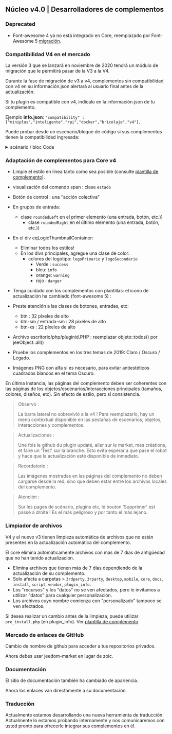 ## Núcleo v4.0 | Desarrolladores de complementos

### Deprecated

- Font-awesome 4 ya no está integrado en Core, reemplazado por Font-Awesome 5 [migración](https://fontawesome.com/how-to-use/on-the-web/setup/upgrading-from-version-4#name-changes).

### Compatibilidad V4 en el mercado

La versión 3 que se lanzará en noviembre de 2020 tendrá un módulo de migración que le permitirá pasar de la V3 a la V4.

Durante la fase de migración de v3 a v4, complementos sin compatibilidad con v4 en su información.json alertará al usuario final antes de la actualización.


Si tu plugin es compatible con v4, indícalo en la información.json de tu complemento.

Ejemplo **info.json**: `"compatibility" : ["miniplus","inteligente","rpi","docker","bricolaje","v4"],`

Puede probar desde un escenario/bloque de código si sus complementos tienen la compatibilidad ingresada:

<details>

  <summary markdown="span">scénario / bloc Code</summary>

  ~~~ php
  {% raw %}
  //Autor de los complementos a verificar (distingue entre mayúsculas y minúsculas))
  $author = 'Jeedom SAS';

  $plugins = repo_market::byFilter(['author' => $author]);
  $pluginsArray = utils::o2a($plugins);
  $countPlugins = 0;
  $countIncompatibles = 0;
  foreach ($pluginsArray como $plugin) {
    if ($plugin['autor'] == $autor) {
      $countPlugins++;
    si ($plugin['hardwareCompatibility']['v4'] != '1') {
        $countIncompatibles++;
      $scenario->setLog('Plugin ' . $plugin['name'] . ' does not have v4 compatibility tag.');
    }
    }
  }
  si ($countPlugins > 0) {
    si ($countIncompatibles > 0) {
      $scenario->setLog($author . ' : ' . $countIncompatibles . ' potentially incompatible Jeedom V4 plugin on ' . $countPlugins . ' checked');
    } demás {
      $scenario->setLog('All ' . $countPlugins . ' plugin developed by ' . $author . ' are Jeedom V4 compatible. Congratulations!');
    }
  } demás {
    $scenario->setLog('No plugin found for ' . $author);
  }
  {% endraw %}
  ~~~

</details>

### Adaptación de complementos para Core v4

- Limpie el estilo en línea tanto como sea posible (consulte [plantilla de complemento](https://github.com/jeedom/plugin-template/blob/master/desktop/php/template.php)).
- visualización del comando span : clase `estado`
- Botón de control : una "acción colectiva"
- En grupos de entrada:
  - clase `roundedLeft` en el primer elemento (una entrada, botón, etc.))
    - clase `roundedRight` en el último elemento (una entrada, botón, etc.))
- En el div eqLogicThumbnailContainer:
    - Eliminar todos los estilos!
    - En los divs principales, agregue una clase de color:
      - colores del logotipo: `logoPrimario` y `logoSecondario`
        - Verde : `success`
        - bleu: `info`
        - orange: `warning`
        - rojo : `danger`
- Tenga cuidado con los complementos con plantillas: el icono de actualización ha cambiado (font-awesome 5) :
- Preste atención a las clases de botones, entradas, etc:
    - btn : 32 píxeles de alto
    - btn-sm / entrada-sm : 28 píxeles de alto
    - btn-xs : 22 píxeles de alto
- Archivo escritorio/php/pluginid.PHP : reemplazar objeto::todos() por jeeObject::all()

- Pruebe los complementos en los tres temas de 2019: Claro / Oscuro / Legado.

- Imágenes PNG con alfa si es necesario, para evitar antiestéticos cuadrados blancos en el tema Oscuro.

En última instancia, las páginas del complemento deben ser coherentes con las páginas de los objetos/escenarios/interacciones principales (tamaños, colores, diseños, etc). Sin efecto de estilo, pero sí consistencia.

> Observó :
>
> La barra lateral no sobrevivió a la v4 ! Para reemplazarlo, hay un menú contextual disponible en las pestañas de escenarios, objetos, interacciones y complementos.

> Actualizaciones :
>
> Une fois le github du plugin updaté, aller sur le market, mes créations, et faire un ‘Test' sur la branche. Esto evita esperar a que pase el robot y hace que la actualización esté disponible de inmediato.

> Recordatorio :
>
> Las imágenes mostradas en las páginas del complemento no deben cargarse desde la red, sino que deben estar entre los archivos locales del complemento.

> Atención :
>
> Sur les pages de scénario, plugins etc, le bouton ‘Supprimer' est passé à droite ! Es el más peligroso y por tanto el más lejano.


### Limpiador de archivos

V4 y el nuevo v3 tienen limpieza automática de archivos que no están presentes en la actualización automática del complemento.

El core elimina automáticamente archivos con más de 7 días de antigüedad que no han tenido actualización.

- Elimina archivos que tienen más de 7 días dependiendo de la actualización de su complemento.
- Solo afecta a carpetas > `3rdparty`, `3rparty`, `desktop`, `mobile`, `core`, `docs`, `install`, `script`, `vendor`, `plugin_info`.
- Los "recursos" y los "datos" no se ven afectados, pero le invitamos a utilizar "datos" para cualquier personalización.
- Los archivos cuyo nombre comienza con "personalizado" tampoco se ven afectados.

Si desea realizar un cambio antes de la limpieza, puede utilizar `pre_install.php` (en plugin_info).
Ver [plantilla de complemento](https://github.com/jeedom/plugin-template/blob/master/plugin_info/pre_install.php)

### Mercado de enlaces de GitHub

Cambio de nombre de github para acceder a tus repositorios privados.

Ahora debes usar jeedom-market en lugar de zoic.

### Documentación

El sitio de documentación también ha cambiado de apariencia.

Ahora los enlaces van directamente a su documentación.

### Traducción

Actualmente estamos desarrollando una nueva herramienta de traducción. Actualmente lo estamos probando internamente y nos comunicaremos con usted pronto para ofrecerle integrar sus complementos en él.